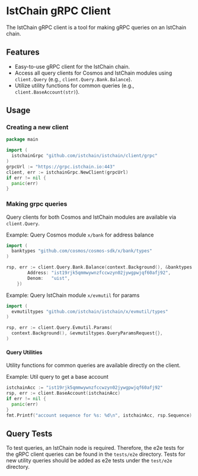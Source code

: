 # IstChain gRPC Client

The IstChain gRPC client is a tool for making gRPC queries on an IstChain chain.

## Features

- Easy-to-use gRPC client for the IstChain chain.
- Access all query clients for Cosmos and IstChain modules using `client.Query` (e.g., `client.Query.Bank.Balance`).
- Utilize utility functions for common queries (e.g., `client.BaseAccount(str)`).

## Usage

### Creating a new client

```go
package main

import (
  istchainGrpc "github.com/istchain/istchain/client/grpc"
)
grpcUrl := "https://grpc.istchain.io:443"
client, err := istchainGrpc.NewClient(grpcUrl)
if err != nil {
  panic(err)
}
```

### Making grpc queries

Query clients for both Cosmos and IstChain modules are available via `client.Query`.

Example: Query Cosmos module `x/bank` for address balance

```go
import (
  banktypes "github.com/cosmos/cosmos-sdk/x/bank/types"
)

rsp, err := client.Query.Bank.Balance(context.Background(), &banktypes.QueryBalanceRequest{
		Address: "ist19rjk5qmmwywnzfccwzyn02jywgpwjqf60afj92",
		Denom:   "uist",
	})
```

Example: Query IstChain module `x/evmutil` for params

```go
import (
  evmutiltypes "github.com/istchain/istchain/x/evmutil/types"
)

rsp, err := client.Query.Evmutil.Params(
  context.Background(), &evmutiltypes.QueryParamsRequest{},
)
```

#### Query Utilities

Utility functions for common queries are available directly on the client.

Example: Util query to get a base account

```go
istchainAcc := "ist19rjk5qmmwywnzfccwzyn02jywgpwjqf60afj92"
rsp, err := client.BaseAccount(istchainAcc)
if err != nil {
  panic(err)
}
fmt.Printf("account sequence for %s: %d\n", istchainAcc, rsp.Sequence)
```

## Query Tests

To test queries, an IstChain node is required. Therefore, the e2e tests for the gRPC client queries can be found in the `tests/e2e` directory. Tests for new utility queries should be added as e2e tests under the `test/e2e` directory.
